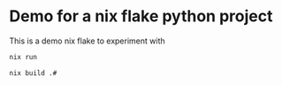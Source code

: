 # Demo for a nix flake python project

This is a demo nix flake to experiment with



```bash
nix run
```


```bash
nix build .#
```
